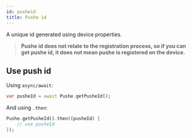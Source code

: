 ```yaml
---
id: pusheid
title: Pushe id
---
```


A unique id generated using device properties.

> **Pushe id does not relate to the registration process, so if you can get pushe id, it does not mean pushe is registered on the device.**

## Use push id

Using `async/await`:

```dart
var pusheId = await Pushe.getPusheId();
```

And using `.then`:

```dart
Pushe.getPusheId().then((pusheId) {
    // use pusheId
});